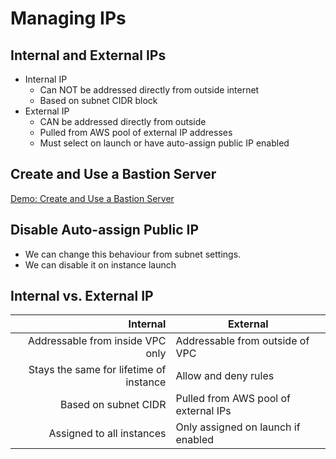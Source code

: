 # Managing IPs

## Internal and External IPs

- Internal IP
    - Can NOT be addressed directly from outside internet
    - Based on subnet CIDR block
- External IP
    - CAN be addressed directly from outside 
    - Pulled from AWS pool of external IP addresses
    - Must select on launch or have auto-assign public IP enabled

## Create and Use a Bastion Server

[Demo: Create and Use a Bastion Server](./demos/01-bastion-server.md)

## Disable Auto-assign Public IP

- We can change this behaviour from subnet settings.
- We can disable it on instance launch

## Internal vs. External IP

|                                                  Internal | External                                                                   |
|----------------------------------------------------------:|----------------------------------------------------------------------------|
|                          Addressable from inside VPC only | Addressable from outside of VPC                                            |
|                   Stays the same for lifetime of instance | Allow and deny rules                                                       |
|                                      Based on subnet CIDR | Pulled from AWS pool of external IPs                                       |
|                                 Assigned to all instances | Only assigned on launch if enabled                                         |